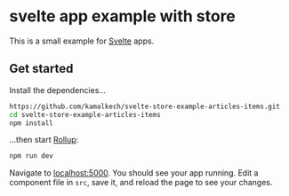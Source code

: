 # svelte app example with store

This is a small example for [Svelte](https://svelte.dev) apps.

## Get started

Install the dependencies...

```bash
https://github.com/kamalkech/svelte-store-example-articles-items.git
cd svelte-store-example-articles-items
npm install
```

...then start [Rollup](https://rollupjs.org):

```bash
npm run dev
```

Navigate to [localhost:5000](http://localhost:5000). You should see your app running. Edit a component file in `src`, save it, and reload the page to see your changes.

